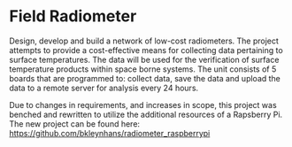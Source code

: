 # Field Radiometer

Design, develop and build a network of low-cost radiometers.  The project attempts to provide a cost-effective means for collecting data pertaining to surface temperatures.  The data will be used for the verification of surface temperature products within space borne systems.  The unit consists of 5 boards that are programmed to: collect data, save the data and upload the data to a remote server for analysis every 24 hours.

Due to changes in requirements, and increases in scope, this project was benched and rewritten to utilize the additional resources of a Rapsberry Pi.  The new project can be found here: https://github.com/bkleynhans/radiometer_raspberrypi
